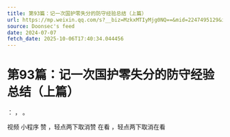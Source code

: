 ```yaml
---
title: 第93篇：记一次国护零失分的防守经验总结（上篇）
url: https://mp.weixin.qq.com/s?__biz=MzkxMTIyMjg0NQ==&mid=2247495129&idx=1&sn=0ca1b78f88da48830b8a43b6cdba8cdb
source: Doonsec's feed
date: 2024-07-07
fetch_date: 2025-10-06T17:40:34.044456
---
```


# 第93篇：记一次国护零失分的防守经验总结（上篇）

：
，
。

视频
小程序
赞
，轻点两下取消赞
在看
，轻点两下取消在看